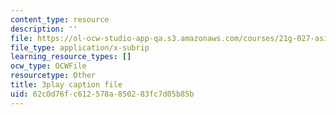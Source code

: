 ```yaml
---
content_type: resource
description: ''
file: https://ol-ocw-studio-app-qa.s3.amazonaws.com/courses/21g-027-asia-in-the-modern-world-images-representations-fall-2016/62c0d76fc612578a850283fc7d05b85b_1801224.vtt
file_type: application/x-subrip
learning_resource_types: []
ocw_type: OCWFile
resourcetype: Other
title: 3play caption file
uid: 62c0d76f-c612-578a-8502-83fc7d05b85b
---
```

